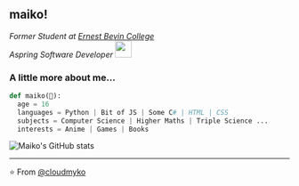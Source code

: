 <h2> maiko!</h2>
<p><em>Former Student at <a href="https://ernestbevin.london/">Ernest Bevin College</a>
</br>Aspring Software Developer <img src="https://media.giphy.com/media/WUlplcMpOCEmTGBtBW/giphy.gif" width="30"> 
</em></p>

### A little more about me... 

```python
def maiko(🐐):
  age = 16
  languages = Python | Bit of JS | Some C# | HTML | CSS
  subjects = Computer Science | Higher Maths | Triple Science ...
  interests = Anime | Games | Books
```
![Maiko's GitHub stats](https://github-readme-stats.vercel.app/api?username=cloudmyko&theme=dracula&show_icons=true)

---

⭐️ From [@cloudmyko](https://github.com/cloudmyko)

